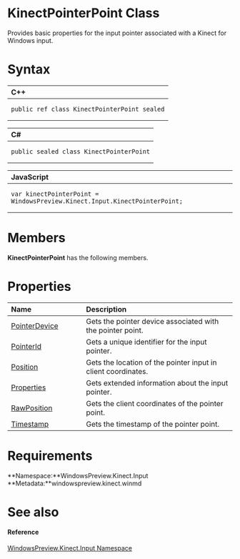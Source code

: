 KinectPointerPoint Class  
========================  

Provides basic properties for the input pointer associated with a Kinect for Windows input. <span id="syntaxSection"></span>

Syntax  
======  

<table>
<colgroup>
<col width="100%" />
</colgroup>
<thead>
<tr class="header">
<th align="left">C++</th>
</tr>
</thead>
<tbody>
<tr class="odd">
<td align="left"><pre><code>public ref class KinectPointerPoint sealed</code></pre></td>
</tr>
</tbody>
</table>

<table>
<colgroup>
<col width="100%" />
</colgroup>
<thead>
<tr class="header">
<th align="left">C#</th>
</tr>
</thead>
<tbody>
<tr class="odd">
<td align="left"><pre><code>public sealed class KinectPointerPoint</code></pre></td>
</tr>
</tbody>
</table>

<table>
<colgroup>
<col width="100%" />
</colgroup>
<thead>
<tr class="header">
<th align="left">JavaScript</th>
</tr>
</thead>
<tbody>
<tr class="odd">
<td align="left"><pre><code>var kinectPointerPoint = WindowsPreview.Kinect.Input.KinectPointerPoint;</code></pre></td>
</tr>
</tbody>
</table>

<span id="classMembersSection"></span>

Members  
=======  

**KinectPointerPoint** has the following members.  

<span id="publicpropertiesSection"></span>

Properties  
==========  

<table>
<colgroup>
<col width="30%" />
<col width="60%" />
</colgroup>
<thead>
<tr class="header">
<th align="left">Name</th>
<th align="left">Description</th>
</tr>
</thead>
<tbody>
<tr class="odd">
<td align="left"><a href="KinectPointerPoint_Class/Properties/PointerDevice_Property.md">PointerDevice</a></td>
<td align="left">Gets the pointer device associated with the pointer point.</td>
</tr>
<tr class="even">
<td align="left"><a href="KinectPointerPoint_Class/Properties/PointerId_Property.md">PointerId</a></td>
<td align="left">Gets a unique identifier for the input pointer.</td>
</tr>
<tr class="odd">
<td align="left"><a href="KinectPointerPoint_Class/Properties/Position_Property.md">Position</a></td>
<td align="left">Gets the location of the pointer input in client coordinates.</td>
</tr>
<tr class="even">
<td align="left"><a href="KinectPointerPoint_Class/Properties/Properties_Property.md">Properties</a></td>
<td align="left">Gets extended information about the input pointer.</td>
</tr>
<tr class="odd">
<td align="left"><a href="KinectPointerPoint_Class/Properties/RawPosition_Property.md">RawPosition</a></td>
<td align="left">Gets the client coordinates of the pointer point.</td>
</tr>
<tr class="even">
<td align="left"><a href="KinectPointerPoint_Class/Properties/Timestamp_Property.md">Timestamp</a></td>
<td align="left">Gets the timestamp of the pointer point.</td>
</tr>
</tbody>
</table>

<span id="requirements"></span>

Requirements  
============  

**Namespace:**WindowsPreview.Kinect.Input  
**Metadata:**windowspreview.kinect.winmd  

<span id="ID4EV"></span>

See also  
========  

<span id="ID4EX"></span>
#### Reference  

[WindowsPreview.Kinect.Input Namespace](../Kinect.Input.md)  



<!--Please do not edit the data in the comment block below.-->
<!--
TOCTitle : KinectPointerPoint Class
RLTitle : KinectPointerPoint Class
KeywordK : KinectPointerPoint class, about
HelpPriority : 2
TopicType : apiref
KeywordF : WindowsPreview.Kinect.Input.KinectPointerPoint
KeywordF : KinectPointerPoint
KeywordF : WindowsPreview.Kinect.Input.KinectPointerPoint
KeywordA : T:WindowsPreview.Kinect.Input.KinectPointerPoint
AssetID : T:WindowsPreview.Kinect.Input.KinectPointerPoint
Locale : en-us
CommunityContent : 1
APIType : Managed
APILocation : windowspreview.kinect.winmd
APIName : WindowsPreview.Kinect.Input.KinectPointerPoint
TargetOS : Windows
TopicType : kbSyntax
DevLang : VB
DevLang : CSharp
DevLang : JavaScript
DevLang : C++
DocSet : K4Wv2
ProjType : K4Wv2Proj
Technology : Kinect for Windows
Product : Kinect for Windows SDK v2
productversion : 20
-->
